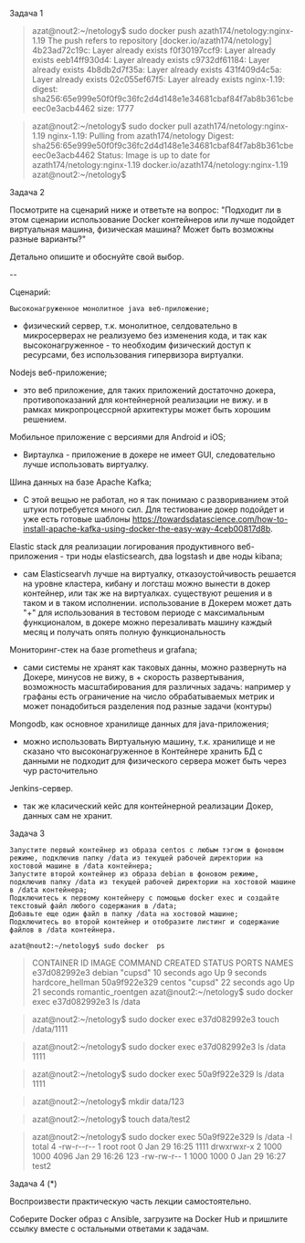 
Задача 1

>azat@nout2:~/netology$ sudo docker push azath174/netology:nginx-1.19
The push refers to repository [docker.io/azath174/netology]
4b23ad72c19c: Layer already exists 
f0f30197ccf9: Layer already exists 
eeb14ff930d4: Layer already exists 
c9732df61184: Layer already exists 
4b8db2d7f35a: Layer already exists 
431f409d4c5a: Layer already exists 
02c055ef67f5: Layer already exists 
nginx-1.19: digest: sha256:65e999e50f0f9c36fc2d4d148e1e34681cbaf84f7ab8b361cbeeec0e3acb4462 size: 1777

>azat@nout2:~/netology$ sudo docker pull azath174/netology:nginx-1.19
nginx-1.19: Pulling from azath174/netology
Digest: sha256:65e999e50f0f9c36fc2d4d148e1e34681cbaf84f7ab8b361cbeeec0e3acb4462
Status: Image is up to date for azath174/netology:nginx-1.19
docker.io/azath174/netology:nginx-1.19
azat@nout2:~/netology$ 


Задача 2

Посмотрите на сценарий ниже и ответьте на вопрос: "Подходит ли в этом сценарии использование Docker контейнеров или лучше подойдет виртуальная машина, физическая машина? Может быть возможны разные варианты?"

Детально опишите и обоснуйте свой выбор.

--

Сценарий:

    Высоконагруженное монолитное java веб-приложение;
 - физический сервер, т.к. монолитное, селдовательно в микросерверах не реализуемо без изменения кода,
   и так как высоконагруженное -  то необходим физический доступ к ресурсами, без использования гипервизора виртуалки. 

 
Nodejs веб-приложение;
 - это веб приложение, для таких приложений достаточно докера, противопоказаний для контейнерной реализации не вижу.
   и в рамках микропроцессрной архитектуры может быть хорошим решением. 
 
Мобильное приложение c версиями для Android и iOS;
 - Виртаулка -  приложение в докере не имеет GUI, следовательно лучше использовать виртуалку. 


Шина данных на базе Apache Kafka;
 - С этой вещью не работал, но я так понимаю с развориванием этой штуки потребуется много сил. Для тестиование докер подойдет и уже  есть готовые шаблоны https://towardsdatascience.com/how-to-install-apache-kafka-using-docker-the-easy-way-4ceb00817d8b. 

  
Elastic stack для реализации логирования продуктивного веб-приложения - три ноды elasticsearch, два logstash и две ноды kibana;
 - сам Elasticsearvh лучше на виртуалку, отказоустойчивость решается на уровне кластера, 
   кибану и логсташ можно вынести в докер контейнер, или так же на виртуалках.
   существуют решения и в таком и в таком исполнении.
   использование в Докерем может дать "+" для использования в тестовом периоде с максимальным функционалом, 
   в докере можно перезаливать машину каждый месяц и получать опять полную функциональность

Мониторинг-стек на базе prometheus и grafana;
 - сами системы не хранят как таковых данны, можно развернуть на Докере,
   минусов не вижу, в + скорость развертывания, возможность масштабирования для различных задачь: 
     например у графаны есть ограничение на число обрабатываемых метрик и может понадобиться разделения под разные задачи (контуры)

Mongodb, как основное хранилище данных для java-приложения;
 - можно использовать Виртуальную машину, т.к. хранилище и  не сказано что высоконагруженное
   в Контейнере хранить БД с данными не подходит
   для физического сервера может быть через чур расточительно

Jenkins-сервер.
 - так же класический кейс для контейнерной реализации Докер, данных сам не хранит. 

Задача 3

    Запустите первый контейнер из образа centos c любым тэгом в фоновом режиме, подключив папку /data из текущей рабочей директории на хостовой машине в /data контейнера;
    Запустите второй контейнер из образа debian в фоновом режиме, подключив папку /data из текущей рабочей директории на хостовой машине в /data контейнера;
    Подключитесь к первому контейнеру с помощью docker exec и создайте текстовый файл любого содержания в /data;
    Добавьте еще один файл в папку /data на хостовой машине;
    Подключитесь во второй контейнер и отобразите листинг и содержание файлов в /data контейнера.
    
    azat@nout2:~/netology$ sudo docker  ps

>CONTAINER ID   IMAGE     COMMAND   CREATED          STATUS          PORTS     NAMES
e37d082992e3   debian    "cupsd"   10 seconds ago   Up 9 seconds              hardcore_hellman
50a9f922e329   centos    "cupsd"   22 seconds ago   Up 21 seconds             romantic_roentgen
>azat@nout2:~/netology$ sudo docker exec  e37d082992e3  ls  /data

>azat@nout2:~/netology$ sudo docker exec  e37d082992e3  touch  /data/1111

>azat@nout2:~/netology$ sudo docker exec  e37d082992e3  ls  /data
1111

>azat@nout2:~/netology$ sudo docker exec  50a9f922e329  ls  /data
1111

>azat@nout2:~/netology$ mkdir data/123

>azat@nout2:~/netology$ touch data/test2


>azat@nout2:~/netology$ sudo docker exec  50a9f922e329  ls  /data  -l
total 4
-rw-r--r-- 1 root root    0 Jan 29 16:25 1111
drwxrwxr-x 2 1000 1000 4096 Jan 29 16:26 123
-rw-rw-r-- 1 1000 1000    0 Jan 29 16:27 test2


Задача 4 (*)

Воспроизвести практическую часть лекции самостоятельно.

Соберите Docker образ с Ansible, загрузите на Docker Hub и пришлите ссылку вместе с остальными ответами к задачам.
